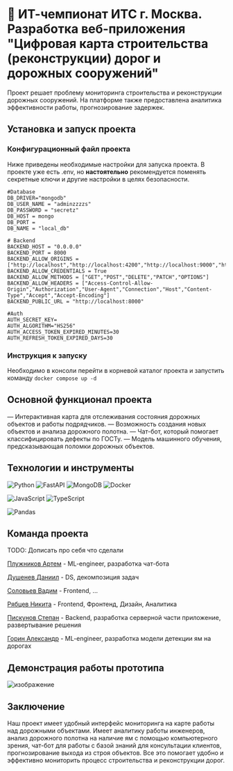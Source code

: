 # 🏅 ИТ-чемпионат ИТС г. Москва. Разработка веб-приложения "Цифровая карта строительства (реконструкции) дорог и дорожных сооружений"

Проект решает проблему мониторинга строительства и реконструкции дорожных сооружений. На платформе
также предоставлена аналитика эффективности работы, прогнозирование задержек.

## Установка и запуск проекта
### Конфигурационный файл проекта
Ниже приведены необходимые настройки для запуска проекта. В проекте уже есть .env, но **настоятельно** рекомендуется поменять секретные ключи и другие настройки в целях безопасности.
```
#Database
DB_DRIVER="mongodb"
DB_USER_NAME = "adminzzzzs"
DB_PASSWORD = "secretz"
DB_HOST = mongo
DB_PORT =
DB_NAME = "local_db"

# Backend
BACKEND_HOST = "0.0.0.0"
BACKEND_PORT = 8000
BACKEND_ALLOW_ORIGINS = ["http://localhost","http://localhost:4200","http://localhost:9000","http://127.0.0.1:9000","https://localhost","https://localhost:4200","https://localhost:3000"]
BACKEND_ALLOW_CREDENTIALS = True
BACKEND_ALLOW_METHODS = ["GET","POST","DELETE","PATCH","OPTIONS"]
BACKEND_ALLOW_HEADERS = ["Access-Control-Allow-Origin","Authorization","User-Agent","Connection","Host","Content-Type","Accept","Accept-Encoding"]
BACKEND_PUBLIC_URL = "http://localhost:8000"

#Auth
AUTH_SECRET_KEY=
AUTH_ALGORITHM="HS256"
AUTH_ACCESS_TOKEN_EXPIRED_MINUTES=30
AUTH_REFRESH_TOKEN_EXPIRED_DAYS=30

```
### Инструкция к запуску
Необходимо в консоли перейти в корневой каталог проекта и запустить команду `docker compose up -d`

## Основной функционал проекта
— Интерактивная карта для отслеживания состояния дорожных объектов и работы подрядчиков.
— Возможность создания новых объектов и анализа дорожного полотна.
— Чат-бот, который помогает классифицировать дефекты по ГОСТу.
— Модель машинного обучения, предсказывающая поломки дорожных объектов.

## Технологии и инструменты

![Python](https://img.shields.io/badge/Python-FFD43B?style=for-the-badge&logo=python&logoColor=blue)
![FastAPI](https://img.shields.io/badge/fastapi-109989?style=for-the-badge&logo=FASTAPI&logoColor=white)
![MongoDB](https://img.shields.io/badge/MongoDB-4EA94B?style=for-the-badge&logo=mongodb&logoColor=white)
![Docker](https://img.shields.io/badge/Docker-2CA5E0?style=for-the-badge&logo=docker&logoColor=white)

![JavaScript](https://img.shields.io/badge/JavaScript-323330?style=for-the-badge&logo=javascript&logoColor=F7DF1E)
![TypeScript](https://img.shields.io/badge/TypeScript-007ACC?style=for-the-badge&logo=typescript&logoColor=white)

![Pandas](https://img.shields.io/badge/pandas-%23150458.svg?style=for-the-badge&logo=pandas&logoColor=white)

## Команда проекта
TODO: Дописать про себя что сделали

[Плужников Артем](https://github.com/TheTom205) - ML-engineer, разработка чат-бота

[Душенев Даниил](https://github.com/daniil-dushenev) - DS, декомпозиция задач

[Соловьев Вадим](https://github.com/vdmkkk) - Frontend, ...

[Рябцев Никита](https://github.com/nick-bkwp) - Frontend, Фронтенд, Дизайн, Аналитика

[Пискунов Степан](https://github.com/ParkieV) - Backend, разработка серверной части приложение, развертывание решения

[Горин Александр](https://github.com/AlexxxGorin) - ML-engineer, разработка модели детекции ям на дорогах

## Демонстрация работы прототипа
![изображение](https://github.com/user-attachments/assets/d6cc5f05-6cda-4b1a-a6c2-b8afe5e4298e)

## Заключение
Наш проект имеет удобный интерфейс мониторинга на карте работы над дорожными объектами. Имеет
аналитику работы инженеров, анализ дорожного полотна на наличие ям с помощью компьютерного зрения,
чат-бот для работы с базой знаний для консультации клиентов, прогнозирование выхода из строя объектов.
Все это помогает удобно и эффективно мониторить процесс строительства и реконструкции дорог.
